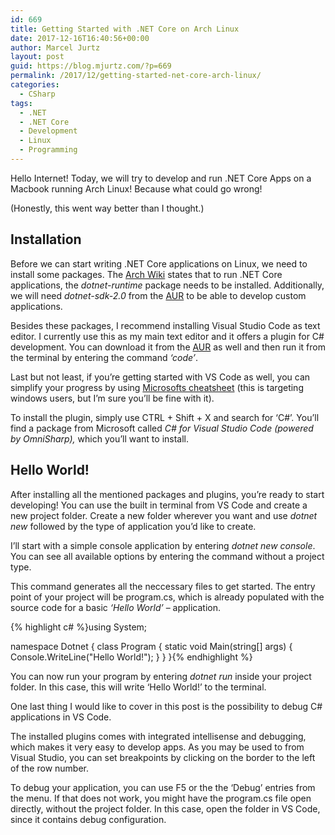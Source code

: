 ```yaml
---
id: 669
title: Getting Started with .NET Core on Arch Linux
date: 2017-12-16T16:40:56+00:00
author: Marcel Jurtz
layout: post
guid: https://blog.mjurtz.com/?p=669
permalink: /2017/12/getting-started-net-core-arch-linux/
categories:
  - CSharp
tags:
  - .NET
  - .NET Core
  - Development
  - Linux
  - Programming
---
```

Hello Internet! Today, we will try to develop and run .NET Core Apps on a Macbook running Arch Linux! Because what could go wrong!

(Honestly, this went way better than I thought.)

## Installation

Before we can start writing .NET Core applications on Linux, we need to install some packages. The [Arch Wiki](https://wiki.archlinux.org/index.php/.NET_Core) states that to run .NET Core applications, the _dotnet-runtime_ package needs to be installed. Additionally, we will need _dotnet-sdk-2.0_ from the [AUR](https://aur.archlinux.org/packages/dotnet-sdk-2.0/) to be able to develop custom applications.

Besides these packages, I recommend installing Visual Studio Code as text editor. I currently use this as my main text editor and it offers a plugin for C# development. You can download it from the [AUR](https://aur.archlinux.org/packages/visual-studio-code/) as well and then run it from the terminal by entering the command _&#8216;code&#8217;_.

Last but not least, if you&#8217;re getting started with VS Code as well, you can simplify your progress by using [Microsofts cheatsheet](https://code.visualstudio.com/shortcuts/keyboard-shortcuts-windows.pdf) (this is targeting windows users, but I&#8217;m sure you&#8217;ll be fine with it).

To install the plugin, simply use CTRL + Shift + X and search for &#8216;C#&#8217;. You&#8217;ll find a package from Microsoft called _C# for Visual Studio Code (powered by OmniSharp),_ which you&#8217;ll want to install.

## Hello World!

After installing all the mentioned packages and plugins, you&#8217;re ready to start developing! You can use the built in terminal from VS Code and create a new project folder. Create a new folder wherever you want and use _dotnet new_ followed by the type of application you&#8217;d like to create.

I&#8217;ll start with a simple console application by entering _dotnet new console_. You can see all available options by entering the command without a project type.

This command generates all the neccessary files to get started. The entry point of your project will be program.cs, which is already populated with the source code for a basic _&#8216;Hello World&#8217;_ &#8211; application.

{% highlight c# %}using System;

namespace Dotnet
{
    class Program
    {
        static void Main(string[] args)
        {
            Console.WriteLine("Hello World!");
        }
    }
}{% endhighlight %}

You can now run your program by entering _dotnet run_ inside your project folder. In this case, this will write &#8216;Hello World!&#8217; to the terminal.

One last thing I would like to cover in this post is the possibility to debug C# applications in VS Code.

The installed plugins comes with integrated intellisense and debugging, which makes it very easy to develop apps. As you may be used to from Visual Studio, you can set breakpoints by clicking on the border to the left of the row number.

To debug your application, you can use F5 or the the &#8216;Debug&#8217; entries from the menu. If that does not work, you might have the program.cs file open directly, without the project folder. In this case, open the folder in VS Code, since it contains debug configuration.